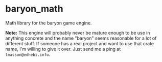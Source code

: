 <!--
SPDX-FileCopyrightText: 2020 Léo Masson <lmasson@edhebi.info>

SPDX-License-Identifier: Zlib
-->

baryon_math
===========

Math library for the baryon game engine.

**Note:** This engine will probably never be mature enough to be use in anything
concrete and the name "baryon" seems reasonable for a lot of different stuff.
If someone has a real project and want to use that crate name, I'm willing to
give it over. Just send me a ping at `lmasson@edhebi.info`.
